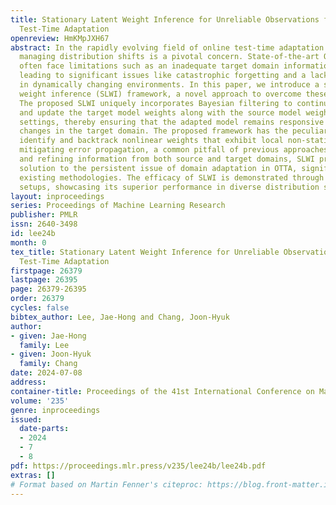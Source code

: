 ```yaml
---
title: Stationary Latent Weight Inference for Unreliable Observations from Online
  Test-Time Adaptation
openreview: HmKMpJXH67
abstract: In the rapidly evolving field of online test-time adaptation (OTTA), effectively
  managing distribution shifts is a pivotal concern. State-of-the-art OTTA methodologies
  often face limitations such as an inadequate target domain information integration,
  leading to significant issues like catastrophic forgetting and a lack of adaptability
  in dynamically changing environments. In this paper, we introduce a stationary latent
  weight inference (SLWI) framework, a novel approach to overcome these challenges.
  The proposed SLWI uniquely incorporates Bayesian filtering to continually track
  and update the target model weights along with the source model weight in online
  settings, thereby ensuring that the adapted model remains responsive to ongoing
  changes in the target domain. The proposed framework has the peculiar property to
  identify and backtrack nonlinear weights that exhibit local non-stationarity, thereby
  mitigating error propagation, a common pitfall of previous approaches. By integrating
  and refining information from both source and target domains, SLWI presents a robust
  solution to the persistent issue of domain adaptation in OTTA, significantly improving
  existing methodologies. The efficacy of SLWI is demonstrated through various experimental
  setups, showcasing its superior performance in diverse distribution shift scenarios.
layout: inproceedings
series: Proceedings of Machine Learning Research
publisher: PMLR
issn: 2640-3498
id: lee24b
month: 0
tex_title: Stationary Latent Weight Inference for Unreliable Observations from Online
  Test-Time Adaptation
firstpage: 26379
lastpage: 26395
page: 26379-26395
order: 26379
cycles: false
bibtex_author: Lee, Jae-Hong and Chang, Joon-Hyuk
author:
- given: Jae-Hong
  family: Lee
- given: Joon-Hyuk
  family: Chang
date: 2024-07-08
address:
container-title: Proceedings of the 41st International Conference on Machine Learning
volume: '235'
genre: inproceedings
issued:
  date-parts:
  - 2024
  - 7
  - 8
pdf: https://proceedings.mlr.press/v235/lee24b/lee24b.pdf
extras: []
# Format based on Martin Fenner's citeproc: https://blog.front-matter.io/posts/citeproc-yaml-for-bibliographies/
---
```


